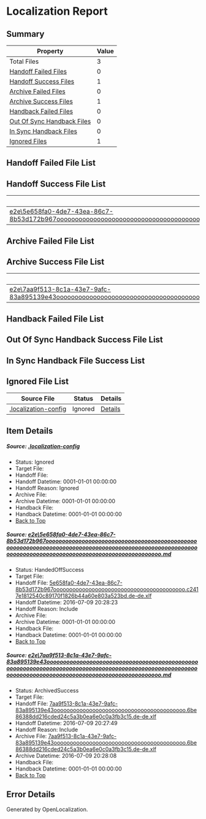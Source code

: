 # <a name='report-top'></a> Localization Report

## Summary
 Property | Value 
 -------- | ----- 
 Total Files | 3
[ Handoff Failed Files ](#handoff-failed-list)| 0
[ Handoff Success Files ](#handoff-success-list)| 1
[ Archive Failed Files ](#archive-failed-list)| 0
[ Archive Success Files ](#archive-success-list)| 1
[ Handback Failed Files ](#handback-failed-list)| 0
[ Out Of Sync Handback Files ](#outofsync-handback-success-list)| 0
[ In Sync Handback Files ](#insync-handback-success-list)| 0
[ Ignored Files ](#ignored-list)| 1

## <a name='handoff-failed-list'></a> Handoff Failed File List

## <a name='handoff-success-list'></a> Handoff Success File List
 Source File | Status | Details 
 ----------- | ------ | ------- 
 [e2e\5e658fa0-4de7-43ea-86c7-8b53d172b967ooooooooooooooooooooooooooooooooooooooooooooooooooooooooooooooooooooooooooooooooooooooooooooooooooooooooooooooooooooooooooooooooooooooooooooooooooooooo.md](https://github.com/OpenLocalizationTestOrg/oltest/blob/715eb5652ee6998161f191f67c58b2a85067d4ea/e2e/5e658fa0-4de7-43ea-86c7-8b53d172b967ooooooooooooooooooooooooooooooooooooooooooooooooooooooooooooooooooooooooooooooooooooooooooooooooooooooooooooooooooooooooooooooooooooooooooooooooooooooo.md) | HandedOffSuccess | [Details](#4cb983b163ca3a00c8fd6f9ab0afefbf431591201)

## <a name='archive-failed-list'></a> Archive Failed File List

## <a name='archive-success-list'></a> Archive Success File List
 Source File | Status | Details 
 ----------- | ------ | ------- 
 [e2e\7aa9f513-8c1a-43e7-9afc-83a895139e43ooooooooooooooooooooooooooooooooooooooooooooooooooooooooooooooooooooooooooooooooooooooooooooooooooooooooooooooooooooooooooooooooooooooooooooooooooooooo.md](https://github.com/OpenLocalizationTestOrg/oltest/blob/00a994c46da207e65cd4493aa12b99ab83ca59a0/e2e/7aa9f513-8c1a-43e7-9afc-83a895139e43ooooooooooooooooooooooooooooooooooooooooooooooooooooooooooooooooooooooooooooooooooooooooooooooooooooooooooooooooooooooooooooooooooooooooooooooooooooooo.md) | ArchivedSuccess | [Details](#0d15f1e2e86b428af8c056d19c85623d0f7125012)

## <a name='handback-failed-list'></a> Handback Failed File List

## <a name='outofsync-handback-success-list'></a> Out Of Sync Handback Success File List

## <a name='insync-handback-success-list'></a> In Sync Handback File Success List

## <a name='ignored-list'></a> Ignored File List
 Source File | Status | Details 
 ----------- | ------ | ------- 
 [.localization-config](https://github.com/OpenLocalizationTestOrg/oltest/blob/715eb5652ee6998161f191f67c58b2a85067d4ea/.localization-config) | Ignored | [Details](#3d4f252ac210baf56311d7e97dcc2db10974dbd20)

## Item Details
##### <a name='3d4f252ac210baf56311d7e97dcc2db10974dbd20'></a> Source: [.localization-config](https://github.com/OpenLocalizationTestOrg/oltest/blob/715eb5652ee6998161f191f67c58b2a85067d4ea/.localization-config)
* Status: Ignored
* Target File: 
* Handoff File: 
* Handoff Datetime: 0001-01-01 00:00:00
* Handoff Reason: Ignored
* Archive File: 
* Archive Datetime: 0001-01-01 00:00:00
* Handback File: 
* Handback Datetime: 0001-01-01 00:00:00
* [Back to Top](#report-top)

##### <a name='4cb983b163ca3a00c8fd6f9ab0afefbf431591201'></a> Source: [e2e\5e658fa0-4de7-43ea-86c7-8b53d172b967ooooooooooooooooooooooooooooooooooooooooooooooooooooooooooooooooooooooooooooooooooooooooooooooooooooooooooooooooooooooooooooooooooooooooooooooooooooooo.md](https://github.com/OpenLocalizationTestOrg/oltest/blob/715eb5652ee6998161f191f67c58b2a85067d4ea/e2e/5e658fa0-4de7-43ea-86c7-8b53d172b967ooooooooooooooooooooooooooooooooooooooooooooooooooooooooooooooooooooooooooooooooooooooooooooooooooooooooooooooooooooooooooooooooooooooooooooooooooooooo.md)
* Status: HandedOffSuccess
* Target File: 
* Handoff File: [5e658fa0-4de7-43ea-86c7-8b53d172b967ooooooooooooooooooooooooooooooooooooooooo.c2417e1812540c89170f1826b44a60e803a523bd.de-de.xlf](https://github.com/OpenLocalizationTestOrg/olhandoff-e2e/blob/eff05c80299de3833279cec2e06992888f2ea457/ol-handoff/OpenLocalizationTestOrg/oltest-dede-fly/ci/ht/5e658fa0-4de7-43ea-86c7-8b53d172b967ooooooooooooooooooooooooooooooooooooooooo.c2417e1812540c89170f1826b44a60e803a523bd.de-de.xlf)
* Handoff Datetime: 2016-07-09 20:28:23
* Handoff Reason: Include
* Archive File: 
* Archive Datetime: 0001-01-01 00:00:00
* Handback File: 
* Handback Datetime: 0001-01-01 00:00:00
* [Back to Top](#report-top)

##### <a name='0d15f1e2e86b428af8c056d19c85623d0f7125012'></a> Source: [e2e\7aa9f513-8c1a-43e7-9afc-83a895139e43ooooooooooooooooooooooooooooooooooooooooooooooooooooooooooooooooooooooooooooooooooooooooooooooooooooooooooooooooooooooooooooooooooooooooooooooooooooooo.md](https://github.com/OpenLocalizationTestOrg/oltest/blob/00a994c46da207e65cd4493aa12b99ab83ca59a0/e2e/7aa9f513-8c1a-43e7-9afc-83a895139e43ooooooooooooooooooooooooooooooooooooooooooooooooooooooooooooooooooooooooooooooooooooooooooooooooooooooooooooooooooooooooooooooooooooooooooooooooooooooo.md)
* Status: ArchivedSuccess
* Target File: 
* Handoff File: [7aa9f513-8c1a-43e7-9afc-83a895139e43ooooooooooooooooooooooooooooooooooooooooo.6be86388dd216cded24c5a3b0ea6e0c0a3fb3c15.de-de.xlf](https://github.com/OpenLocalizationTestOrg/olhandoff-e2e/blob/b41bc0999be836d6d51ca55a876acd03a333ee88/ol-handoff/OpenLocalizationTestOrg/oltest-dede-fly/ci/ht/7aa9f513-8c1a-43e7-9afc-83a895139e43ooooooooooooooooooooooooooooooooooooooooo.6be86388dd216cded24c5a3b0ea6e0c0a3fb3c15.de-de.xlf)
* Handoff Datetime: 2016-07-09 20:27:49
* Handoff Reason: Include
* Archive File: [7aa9f513-8c1a-43e7-9afc-83a895139e43ooooooooooooooooooooooooooooooooooooooooo.6be86388dd216cded24c5a3b0ea6e0c0a3fb3c15.de-de.xlf](https://github.com/OpenLocalizationTestOrg/olhandoff-e2e/blob/f829e538966d8ca47322e2981365bf2f5ae892cb/ol-archive/OpenLocalizationTestOrg/oltest-dede-fly/ci/ht/7aa9f513-8c1a-43e7-9afc-83a895139e43ooooooooooooooooooooooooooooooooooooooooo.6be86388dd216cded24c5a3b0ea6e0c0a3fb3c15.de-de.xlf)
* Archive Datetime: 2016-07-09 20:28:08
* Handback File: 
* Handback Datetime: 0001-01-01 00:00:00
* [Back to Top](#report-top)


## Error Details

Generated by OpenLocalization.
